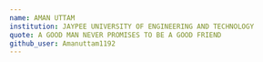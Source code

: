 ```yaml
---
name: AMAN UTTAM
institution: JAYPEE UNIVERSITY OF ENGINEERING AND TECHNOLOGY
quote: A GOOD MAN NEVER PROMISES TO BE A GOOD FRIEND
github_user: Amanuttam1192
---
```


